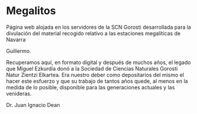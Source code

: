 # Megalitos

Página web alojada en los servidores de la SCN Gorosti desarrollada para la divulación del material recogido relativo a las estaciones megalíticas de Navarra

Guillermo.

Recuperamos aquí, en formato digital y después de muchos años, el legado que Miguel Ezkurdia donó a la Sociedad de Ciencias Naturales Gorosti Natur Zientzi Elkartea.
Era nuestro deber como depositarios del mismo el hacer este esfuerzo y que su trabajo de tantos años quede, al menos en la medida de lo posible, disponible para las generaciones actuales y las venideras.

Dr. Juan Ignacio Dean
